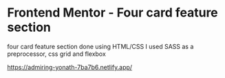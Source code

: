 # Frontend Mentor - Four card feature section

four card feature section done using HTML/CSS
I used SASS as a preprocessor, css grid and flexbox

https://admiring-yonath-7ba7b6.netlify.app/
